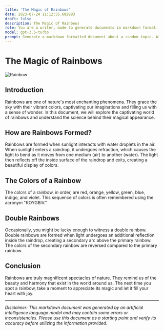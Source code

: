 ```yaml
---
title: 'The Magic of Rainbows'
date: 2023-07-24 11:12:55.602983
draft: false
description: The Magic of Rainbows
role: You are a writer, made to generate documents in markdown format. It is very important that all of the documents you generate are in valid markdown format.
model: gpt-3.5-turbo
prompt: Generate a markdown formatted document about a random topic. At the bottom, include a disclaimer explaining that the document was generated by you. The first line of the document should be the title. Make sure that the entire document is in proper markdown format, using a mix of various tags to make the document visually appealing.
---
```


# The Magic of Rainbows

![Rainbow](https://cdn.pixabay.com/photo/2016/11/21/13/22/black-and-white-1846072_960_720.jpg)

## Introduction

Rainbows are one of nature's most enchanting phenomena. They grace the sky with their vibrant colors, captivating our imaginations and filling us with a sense of wonder. In this document, we will explore the captivating world of rainbows and understand the science behind their magical appearance.

## How are Rainbows Formed?

Rainbows are formed when sunlight interacts with water droplets in the air. When sunlight enters a raindrop, it undergoes refraction, which causes the light to bend as it moves from one medium (air) to another (water). The light then reflects off the inside surface of the raindrop and exits, creating a beautiful display of colors.

## The Colors of a Rainbow

The colors of a rainbow, in order, are red, orange, yellow, green, blue, indigo, and violet. This sequence of colors is often remembered using the acronym "ROYGBIV."

## Double Rainbows

Occasionally, you might be lucky enough to witness a double rainbow. Double rainbows are formed when light undergoes an additional reflection inside the raindrop, creating a secondary arc above the primary rainbow. The colors of the secondary rainbow are reversed compared to the primary rainbow.

## Conclusion

Rainbows are truly magnificent spectacles of nature. They remind us of the beauty and harmony that exist in the world around us. The next time you spot a rainbow, take a moment to appreciate its magic and let it fill your heart with joy.

---

*Disclaimer: This markdown document was generated by an artificial intelligence language model and may contain some errors or inconsistencies. Please use this document as a starting point and verify its accuracy before utilizing the information provided.*